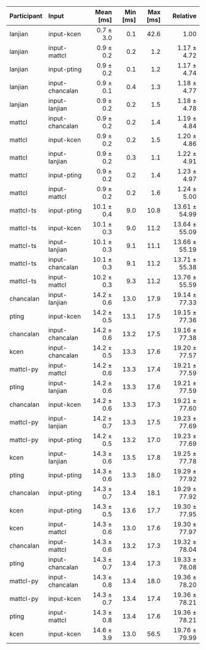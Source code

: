 | Participant | Input | Mean [ms] | Min [ms] | Max [ms] | Relative |
|:---|:---|---:|---:|---:|---:|
| lanjian | input-kcen | 0.7 ± 3.0 | 0.1 | 42.6 | 1.00 |
| lanjian | input-mattcl | 0.9 ± 0.2 | 0.2 | 1.2 | 1.17 ± 4.72 |
| lanjian | input-pting | 0.9 ± 0.2 | 0.1 | 1.2 | 1.17 ± 4.74 |
| lanjian | input-chancalan | 0.9 ± 0.1 | 0.4 | 1.3 | 1.18 ± 4.77 |
| lanjian | input-lanjian | 0.9 ± 0.2 | 0.2 | 1.5 | 1.18 ± 4.78 |
| mattcl | input-chancalan | 0.9 ± 0.2 | 0.2 | 1.4 | 1.19 ± 4.84 |
| mattcl | input-kcen | 0.9 ± 0.2 | 0.2 | 1.5 | 1.20 ± 4.86 |
| mattcl | input-lanjian | 0.9 ± 0.2 | 0.3 | 1.1 | 1.22 ± 4.91 |
| mattcl | input-pting | 0.9 ± 0.2 | 0.2 | 1.4 | 1.23 ± 4.97 |
| mattcl | input-mattcl | 0.9 ± 0.2 | 0.2 | 1.6 | 1.24 ± 5.00 |
| mattcl-ts | input-pting | 10.1 ± 0.4 | 9.0 | 10.8 | 13.61 ± 54.99 |
| mattcl-ts | input-kcen | 10.1 ± 0.3 | 9.0 | 11.2 | 13.64 ± 55.09 |
| mattcl-ts | input-lanjian | 10.1 ± 0.3 | 9.1 | 11.1 | 13.66 ± 55.19 |
| mattcl-ts | input-chancalan | 10.1 ± 0.3 | 9.1 | 11.2 | 13.71 ± 55.38 |
| mattcl-ts | input-mattcl | 10.2 ± 0.3 | 9.3 | 11.2 | 13.76 ± 55.59 |
| chancalan | input-lanjian | 14.2 ± 0.6 | 13.0 | 17.9 | 19.14 ± 77.33 |
| pting | input-kcen | 14.2 ± 0.5 | 13.1 | 17.5 | 19.15 ± 77.36 |
| chancalan | input-chancalan | 14.2 ± 0.6 | 13.2 | 17.5 | 19.16 ± 77.38 |
| kcen | input-chancalan | 14.2 ± 0.5 | 13.3 | 17.6 | 19.20 ± 77.57 |
| mattcl-py | input-mattcl | 14.2 ± 0.6 | 13.3 | 17.4 | 19.21 ± 77.59 |
| pting | input-lanjian | 14.2 ± 0.6 | 13.3 | 17.6 | 19.21 ± 77.59 |
| chancalan | input-kcen | 14.2 ± 0.6 | 13.3 | 17.3 | 19.21 ± 77.60 |
| mattcl-py | input-lanjian | 14.2 ± 0.7 | 13.3 | 17.5 | 19.23 ± 77.69 |
| mattcl-py | input-pting | 14.2 ± 0.5 | 13.2 | 17.0 | 19.23 ± 77.69 |
| kcen | input-lanjian | 14.3 ± 0.6 | 13.5 | 17.8 | 19.25 ± 77.78 |
| pting | input-pting | 14.3 ± 0.6 | 13.3 | 18.0 | 19.29 ± 77.92 |
| chancalan | input-pting | 14.3 ± 0.7 | 13.4 | 18.1 | 19.29 ± 77.92 |
| kcen | input-pting | 14.3 ± 0.5 | 13.6 | 17.7 | 19.30 ± 77.95 |
| kcen | input-mattcl | 14.3 ± 0.6 | 13.0 | 17.6 | 19.30 ± 77.97 |
| chancalan | input-mattcl | 14.3 ± 0.6 | 13.2 | 17.3 | 19.32 ± 78.04 |
| pting | input-chancalan | 14.3 ± 0.7 | 13.4 | 17.3 | 19.33 ± 78.08 |
| mattcl-py | input-chancalan | 14.3 ± 0.8 | 13.4 | 18.0 | 19.36 ± 78.20 |
| mattcl-py | input-kcen | 14.3 ± 0.7 | 13.4 | 17.4 | 19.36 ± 78.21 |
| pting | input-mattcl | 14.3 ± 0.8 | 13.4 | 17.6 | 19.36 ± 78.21 |
| kcen | input-kcen | 14.6 ± 3.9 | 13.0 | 56.5 | 19.76 ± 79.99 |
